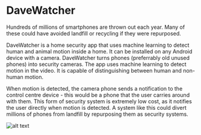 # DaveWatcher

Hundreds of millions of smartphones are thrown out each year. Many of these could have avoided landfill or recycling if they were repurposed.

DaveWatcher is a home security app that uses machine learning to detect human and animal motion inside a home. It can be installed on any Android device with a camera.
DaveWatcher turns phones (preferrably old unused phones) into security cameras. The app uses machine learning to detect motion in the video. It is capable of distinguishing between human and non-human motion.

When motion is detected, the camera phone sends a notification to the control centre device - this would be a phone that the user carries around with them. This form of security system is extremely low cost, as it notifies the user directly when motion is detected. A system like this could divert millions of phones from landfill by repurposing them as security systems.



![alt text](https://challengepost-s3-challengepost.netdna-ssl.com/photos/production/software_photos/000/921/800/datas/gallery.jpg "DaveWatcher")
